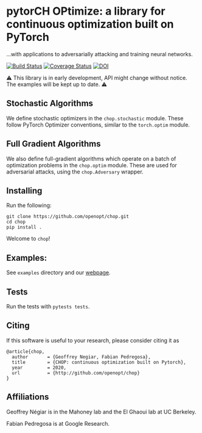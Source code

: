 # pytorCH OPtimize: a library for continuous optimization built on PyTorch

...with applications to adversarially attacking and training neural networks.

[![Build Status](https://travis-ci.org/openopt/chop.svg?branch=master)](https://travis-ci.org/openopt/chop)
[![Coverage Status](https://coveralls.io/repos/github/openopt/chop/badge.svg?branch=master)](https://coveralls.io/github/openopt/chop?branch=master)
[![DOI](https://zenodo.org/badge/310693245.svg)](https://zenodo.org/badge/latestdoi/310693245)

:warning: This library is in early development, API might change without notice. The examples will be kept up to date. :warning:

## Stochastic Algorithms

We define stochastic optimizers in the `chop.stochastic` module. These follow PyTorch Optimizer conventions, similar to the `torch.optim` module.

## Full Gradient Algorithms

We also define full-gradient algorithms which operate on a batch of optimization problems in the `chop.optim` module. These are used for adversarial attacks, using the `chop.Adversary` wrapper.

## Installing

Run the following:

```
git clone https://github.com/openopt/chop.git
cd chop
pip install .
```

Welcome to `chop`!

## Examples:
  
See `examples` directory and our [webpage](http://openo.pt/chop/auto_examples/index.html).

## Tests

Run the tests with `pytests tests`.

## Citing

If this software is useful to your research, please consider citing it as

```
@article{chop,
  author       = {Geoffrey Negiar, Fabian Pedregosa},
  title        = {CHOP: continuous optimization built on Pytorch},
  year         = 2020,
  url          = {http://github.com/openopt/chop}
}
```

## Affiliations

Geoffrey Négiar is in the Mahoney lab and the El Ghaoui lab at UC Berkeley.

Fabian Pedregosa is at Google Research.
